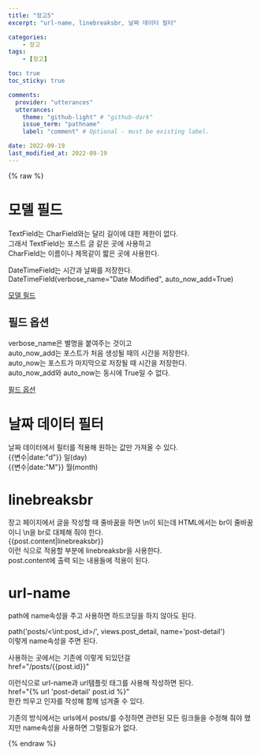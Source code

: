 ```yaml
---
title: "장고5"
excerpt: "url-name, linebreaksbr, 날짜 데이터 필터"

categories:
    - 장고
tags:
    - [장고]

toc: true
toc_sticky: true

comments:
  provider: "utterances"
  utterances:
    theme: "github-light" # "github-dark"
    issue_term: "pathname"
    label: "comment" # Optional - must be existing label.

date: 2022-09-19
last_modified_at: 2022-09-19
---
```

{% raw %}
# 모델 필드
TextField는 CharField와는 달리 길이에 대한 제한이 없다.  
그래서 TextField는 포스트 글 같은 곳에 사용하고  
CharField는 이름이나 제목같이 짧은 곳에 사용한다.  

DateTimeField는 시간과 날짜를 저장한다.  
DateTimeField(verbose_name="Date Modified", auto_now_add=True)  

<a href="https://docs.djangoproject.com/en/2.2/ref/models/fields/#model-field-types">모델 필드</a>

## 필드 옵션
verbose_name은 별명을 붙여주는 것이고  
auto_now_add는 포스트가 처음 생성될 때의 시간을 저장한다.  
auto_now는 포스트가 마지막으로 저장될 때 시간을 저장한다.  
auto_now_add와 auto_now는 동시에 True일 수 없다.  

<a href="https://docs.djangoproject.com/en/2.2/ref/models/fields/#field-options">필드 옵션</a>


# 날짜 데이터 필터
날짜 데이터에서 필터를 적용해 원하는 값만 가져올 수 있다.  
{{변수|date:"d"}} 일(day)  
{{변수|date:"M"}} 월(month)  

# linebreaksbr
장고 페이지에서 글을 작성할 때 줄바꿈을 하면 \n이 되는데 HTML에서는 br이 줄바꿈이니 \n을 br로 대체해 줘야 한다.  
{{post.content|linebreaksbr}}  
이런 식으로 적용할 부분에 linebreaksbr을 사용한다.  
post.content에 출력 되는 내용들에 적용이 된다.  

# url-name
path에 name속성을 주고 사용하면 하드코딩을 하지 않아도 된다.  

path('posts/<\int:post_id>/', views.post_detail, name='post-detail')  
이렇게 name속성을 주면 된다.  

사용하는 곳에서는 기존에 이렇게 되있던걸  
href="/posts/{{post.id}}"  

이런식으로 url-name과 url템플릿 태그를 사용해 작성하면 된다.   
href="{% url 'post-detail' post.id %}"  
한칸 띄우고 인자를 작성해 함께 넘겨줄 수 있다.  

기존의 방식에서는 urls에서 posts/를 수정하면 관련된 모든 링크들을 수정해 줘야 했지만 name속성을 사용하면 그럴필요가 없다.  

{% endraw %}
